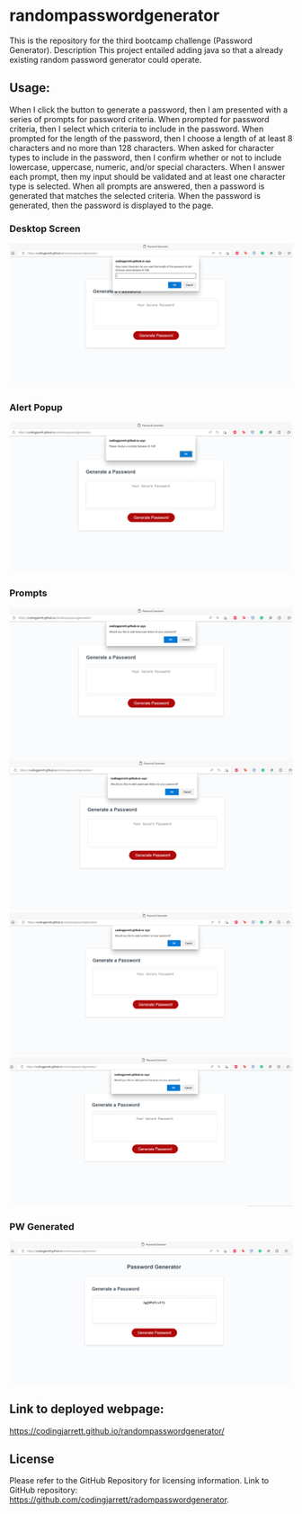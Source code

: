 # randompasswordgenerator
This is the repository for the third bootcamp challenge (Password Generator).
Description
This project entailed adding java so that a already existing random password generator could operate.

## Usage:
When I click the button to generate a password, then I am presented with a series of prompts for password criteria. When prompted for password criteria, then I select which criteria to include in the password. When prompted for the length of the password, then I choose a length of at least 8 characters and no more than 128 characters. When asked for character types to include in the password, then I confirm whether or not to include lowercase, uppercase, numeric, and/or special characters. When I answer each prompt, then my input should be validated and at least one character type is selected. When all prompts are answered, then a password is generated that matches the selected criteria. When the password is generated, then the password is displayed to the page.

### Desktop Screen
![Screenshot of project on a desktop screen](images/choose-value.png)

### Alert Popup
![Screenshot of the alert popup](images/alert-popup.png)

### Prompts
![Screenshots of the lowercase prompt of the project](images/lowercase-prompt.png) 
![Screenshots of the uppercase prompt of the project](images/uppercase-prompt.png)
![Screenshots of the number prompt of the project](images/number-prompt.png)
![Screenshots of the special prompt of the project](images/special-prompt.png) 

### PW Generated
![Screenshot of project with password generated](images/display-password.png)

## Link to deployed webpage: 
https://codingjarrett.github.io/randompasswordgenerator/

## License
Please refer to the GitHub Repository for licensing information. Link to GitHub repository: https://github.com/codingjarrett/radompasswordgenerator.
